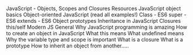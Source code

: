 JavaScript - Objects, Scopes and Closures
Resources
JavaScript object basics
Object-oriented JavaScript (read all examples!)
Class - ES6
super - ES6
extends - ES6
Object prototypes
Inheritance in JavaScript
Closures
this/self
Modern JS
General
Why JavaScript programming is amazing
How to create an object in JavaScript
What this means
What undefined means
Why the variable type and scope is important
What is a closure
What is a prototype
How to inherit an object from another.....
